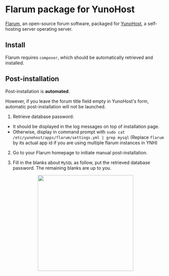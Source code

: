 # Flarum package for YunoHost
[Flarum](http://flarum.org/), an open-source forum software, packaged for [YunoHost](https://yunohost.org/), a self-hosting server operating server.

## Install
Flarum requires `composer`, which should be automatically retrieved and installed.

## Post-installation
Post-installation is **automated**.

However, if you leave the forum title field empty in YunoHost's form, automatic post-installation will not be launched.

1. Retrieve database password:
  * It should be displayed in the log messages on top of installation page.
  * Otherwise, display in command prompt with `sudo cat /etc/yunohost/apps/flarum/settings.yml | grep mysql` (Replace `flarum` by its actual app id if you are using multiple flarum instances in YNH)
  
2. Go to your Flarum homepage to initiate manual post-installation.

3. Fill in the blanks about `MySQL` as follow, put the retrieved database password. The remaining blanks are up to you.

<p align="center"><img src="http://i.imgur.com/p7XmTDw.png" width="300" ></p>
